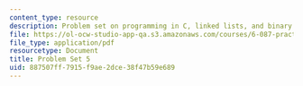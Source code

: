 ```yaml
---
content_type: resource
description: Problem set on programming in C, linked lists, and binary trees.
file: https://ol-ocw-studio-app-qa.s3.amazonaws.com/courses/6-087-practical-programming-in-c-january-iap-2010/887507ff7915f9ae2dce38f47b59e689_MIT6_087IAP10_assn05.pdf
file_type: application/pdf
resourcetype: Document
title: Problem Set 5
uid: 887507ff-7915-f9ae-2dce-38f47b59e689
---
```

